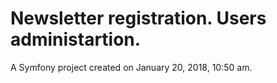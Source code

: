 Newsletter registration. Users administartion.
===============

A Symfony project created on January 20, 2018, 10:50 am.
